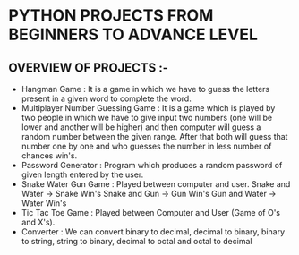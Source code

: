# PYTHON PROJECTS FROM BEGINNERS TO ADVANCE LEVEL
## OVERVIEW OF PROJECTS :-
- Hangman Game : It is a game in which we have to guess the letters present in a given word to complete the word.
- Multiplayer Number Guessing Game : It is a game which is played by two people in which we have to give input two numbers (one will be lower and another will be higher) and then computer will guess a random number between the given range. After that both will guess that number one by one and who guesses the number in less number of chances win's.
- Password Generator : Program which produces a random password of given length entered by the user.
- Snake Water Gun Game : Played between computer and user. 
Snake and Water -> Snake Win's
Snake and Gun -> Gun Win's
Gun and Water -> Water Win's
- Tic Tac Toe Game : Played between Computer and User  (Game of O's and X's).
- Converter : We can convert binary to decimal, decimal to binary, binary to string, string to binary, decimal to octal and octal to decimal